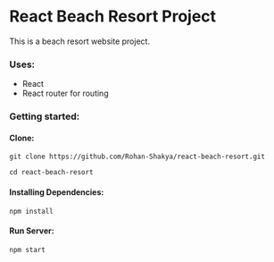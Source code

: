 # React Beach Resort Project

This is a beach resort website project.

### Uses:

- React
- React router for routing

### Getting started:

#### Clone:

`git clone https://github.com/Rohan-Shakya/react-beach-resort.git`

`cd react-beach-resort`

#### Installing Dependencies:

`npm install`

#### Run Server:

`npm start`
